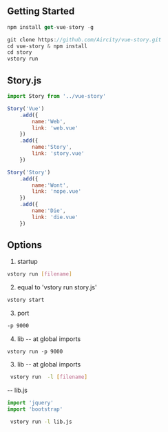 ## Getting Started

```js
npm install get-vue-story -g
```
```js
git clone https://github.com/Aircity/vue-story.git
cd vue-story & npm install
cd story
vstory run
```

## Story.js

```js
import Story from '../vue-story'

Story('Vue')
	.add({
		name:'Web',
		link: 'web.vue'
	})
	.add({
		name:'Story',
		link: 'story.vue'
	})  

Story('Story')
	.add({
		name:'Wont',
		link: 'nope.vue'
	})
	.add({
		name:'Die',
		link: 'die.vue'
	})  
```

## Options
 1. startup
 ```bash
 vstory run [filename] 
 ```
 2. equal to 'vstory run story.js'
 ```bash
 vstory start
 ```
 3. port
 ```bash 
 -p 9000
 ``` 
 4. lib -- at global imports 
 ```
 vstory run -p 9000
 ``` 
 3. lib -- at global imports 
 ```bash
  vstory run  -l [filename]
 ```
 
 -- lib.js
 ```js
 import 'jquery'
 import 'bootstrap'
 ```
 ```bash
  vstory run -l lib.js
 ``` 
